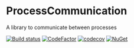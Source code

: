 # ProcessCommunication

A library to communicate between processes

[![Build status](https://ci.appveyor.com/api/projects/status/fut0n5of6194mehp?svg=true)](https://ci.appveyor.com/project/dlebansais/processcommunication)
[![CodeFactor](https://www.codefactor.io/repository/github/dlebansais/processcommunication/badge)](https://www.codefactor.io/repository/github/dlebansais/processcommunication)
[![codecov](https://codecov.io/gh/dlebansais/ProcessCommunication/graph/badge.svg?token=nH8mg7vfFs)](https://codecov.io/gh/dlebansais/ProcessCommunication)
[![NuGet](https://img.shields.io/nuget/v/dlebansais.ProcessCommunication.svg)](https://www.nuget.org/packages/dlebansais.ProcessCommunication)
